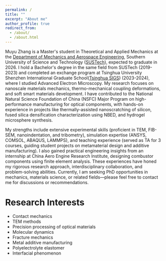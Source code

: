 ```yaml
---
permalink: /
title: ""
excerpt: "About me"
author_profile: true
redirect_from: 
  - /about/
  - /about.html
---
```


Muyu Zhang is a Master's student in Theoretical and Applied Mechanics at the [Department of Mechanics and Aerospace Engineering](https://mae.sustech.edu.cn/), Southern University of Science and Technology ([SUSTech](https://www.sustech.edu.cn/)), expected to graduate in 2026. I hold a Bachelor's degree in the same field from SUSTech (2019-2023) and completed an exchange program at Tsinghua University Shenzhen International Graduate School([Tsinghua SIGS](https://www.sigs.tsinghua.edu.cn/)) (2023-2024), where I studied Advanced Electron Microscopy. My research focuses on nanoscale materials mechanics, thermo-mechanical coupling deformations, and soft smart materials development. I have contributed to the National Natural Science Foundation of China (NSFC) Major Program on high-performance manufacturing for optical components, with hands-on experience in projects like thermally-assisted nanoscratching of silicon, fused silica densification characterization using NBED, and hydrogel microsphere synthesis. 

My strengths include extensive experimental skills (proficient in TEM, FIB-SEM, nanoindentation, and tribometry), simulation expertise (ANSYS, COMSOL, ABAQUS, LAMMPS), and teaching experience (served as TA for 3 courses, guiding student projects on metamaterial design and additive manufacturing). I also gained practical engineering insights from an internship at China Aero Engine Research Institute, designing combustor components using finite element analysis. These experiences have honed my rigorous research approach, interdisciplinary collaboration, and problem-solving abilities. Currently, I am seeking PhD opportunities in mechanics, materials science, or related fields—please feel free to contact me for discussions or recommendations.


Research Interests
======
* Contact mechanics
* TEM methods
* Precision processing of optical materials
* Molecular dynamics
* Fracture mechanics
* Metal additive manufacturing
* Polyelectrolyte elastomer
* Interfacial phenomenon  

